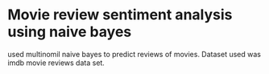 # Movie review sentiment analysis using naive bayes
 used multinomil naive bayes to predict reviews of movies. Dataset used was imdb movie reviews data set.
